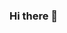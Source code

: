 ### Hi there 👋

<!--
**seokhee516/seokhee516** is a ✨ _special_ ✨ repository because its `README.md` (this file) appears on your GitHub profile.

Here are some ideas to get you started:

- 🔭 I’m currently working on ...
- 🌱 I’m currently learning ...
- 👯 I’m looking to collaborate on ...
- 🤔 I’m looking for help with ...
- 💬 Ask me about ...
- 📫 How to reach me: ...
- 😄 Pronouns: ...
- ⚡ Fun fact: ...

[![solved.ac tier](http://mazassumnida.wtf/api/v2/generate_badge?boj=seokhee0516)](https://solved.ac/seokhee0516)

